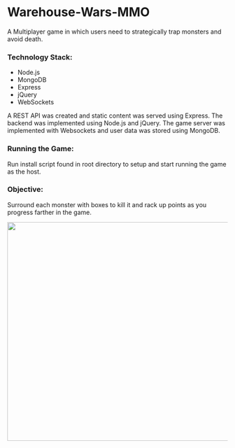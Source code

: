 # Warehouse-Wars-MMO

A Multiplayer game in which users need to strategically trap monsters and avoid death. 

### Technology Stack:
- Node.js
- MongoDB
- Express
- jQuery
- WebSockets

A REST API was created and static content was served using Express.
The backend was implemented using Node.js and jQuery.
The game server was implemented with Websockets and user data was stored using MongoDB.

### Running the Game:
Run install script found in root directory to setup and start running the game as the host.

### Objective:
Surround each monster with boxes to kill it and rack up points as you progress farther in the game.

<img src="http://g.recordit.co/usz2Lq24VT.gif" width="700" height="500" />
